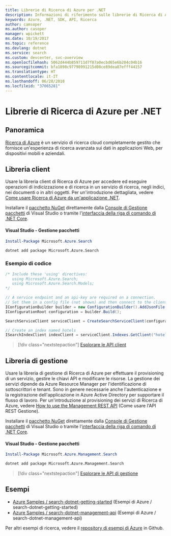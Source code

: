```yaml
---
title: Librerie di Ricerca di Azure per .NET
description: Informazioni di riferimento sulle librerie di Ricerca di Azure per .NET
keywords: Azure, .NET, SDK, API, Ricerca
author: camsoper
ms.author: casoper
manager: wpickett
ms.date: 10/19/2017
ms.topic: reference
ms.devlang: dotnet
ms.service: search
ms.custom: devcenter, svc-overview
ms.openlocfilehash: 5062d444b859711d7f87a0ecbd65e6b204c04b16
ms.sourcegitcommit: bfa1898c97798991215d08ce89dea87efff44157
ms.translationtype: HT
ms.contentlocale: it-IT
ms.lasthandoff: 06/28/2018
ms.locfileid: "37065281"
---
```

# <a name="azure-search-libraries-for-net"></a>Librerie di Ricerca di Azure per .NET

## <a name="overview"></a>Panoramica

[Ricerca di Azure](https://docs.microsoft.com/azure/search/search-what-is-azure-search) è un servizio di ricerca cloud completamente gestito che fornisce un'esperienza di ricerca avanzata sui dati in applicazioni Web, per dispositivi mobili e aziendali.

## <a name="client-library"></a>Libreria client

Usare la libreria client di Ricerca di Azure per accedere ed eseguire operazioni di indicizzazione e di ricerca in un servizio di ricerca, negli indici, nei documenti o in altri oggetti. Per un'introduzione dettagliata, vedere [Come usare Ricerca di Azure da un'applicazione .NET](https://docs.microsoft.com/azure/search/search-howto-dotnet-sdk).

Installare il [pacchetto NuGet](https://www.nuget.org/packages/Microsoft.Azure.Search) direttamente dalla [Console di Gestione pacchetti][PackageManager] di Visual Studio o tramite l'[interfaccia della riga di comando di .NET Core][DotNetCLI].

#### <a name="visual-studio-package-manager"></a>Visual Studio - Gestione pacchetti

```powershell
Install-Package Microsoft.Azure.Search
```

```bash
dotnet add package Microsoft.Azure.Search
```

### <a name="code-example"></a>Esempio di codice

```csharp
/* Include these 'using' directives:
   using Microsoft.Azure.Search;
   using Microsoft.Azure.Search.Models;
*/

// A service endpoint and an api-key are required on a connection.
// Set them in a config file (not shown) and then connect to the client.
IConfigurationBuilder builder = new ConfigurationBuilder().AddJsonFile("appsettings.json");
IConfigurationRoot configuration = builder.Build();

SearchServiceClient serviceClient = CreateSearchServiceClient(configuration);

// Create an index named hotels
ISearchIndexClient indexClient = serviceClient.Indexes.GetClient("hotels");

```

> [!div class="nextstepaction"]
> [Esplorare le API client](/dotnet/api/overview/azure/search/client)


## <a name="management-library"></a>Libreria di gestione

Usare la libreria di gestione di Ricerca di Azure per effettuare il provisioning di un servizio, gestire le chiavi API e modificare le risorse. La gestione dei servizi dipende da Azure Resource Manager per l'identificazione di sottoscrittori e tenant. Sono in genere necessarie anche l'autenticazione e la registrazione dell'applicazione in Azure Active Directory per supportare il flusso di lavoro. Per un'introduzione al provisioning dei servizi di Ricerca di Azure, vedere [How to use the Management REST API](https://docs.microsoft.com/rest/api/searchmanagement/search-howto-management-rest-api) (Come usare l'API REST Gestione).

Installare il [pacchetto NuGet](https://www.nuget.org/packages/Microsoft.Azure.Management.Search) direttamente dalla [Console di Gestione pacchetti][PackageManager] di Visual Studio o tramite l'[interfaccia della riga di comando di .NET Core][DotNetCLI].

#### <a name="visual-studio-package-manager"></a>Visual Studio - Gestione pacchetti

```powershell
Install-Package Microsoft.Azure.Management.Search
```

```bash
dotnet add package Microsoft.Azure.Management.Search
```

> [!div class="nextstepaction"]
> [Esplorare le API di gestione](/dotnet/api/overview/azure/search/management)

## <a name="samples"></a>Esempi

 + [Azure Samples / search-dotnet-getting-started](https://github.com/Azure-Samples/search-dotnet-getting-started) (Esempi di Azure / search-dotnet-getting-started)
 + [Azure Samples / search-dotnet-management-api](https://github.com/Azure-Samples/search-dotnet-management-api) (Esempi di Azure / search-dotnet-management-api)

Per altri esempi di ricerca, vedere il [repository di esempi di Azure](https://github.com/Azure-Samples/) in Github.

[PackageManager]: https://docs.microsoft.com/nuget/tools/package-manager-console
[DotNetCLI]: https://docs.microsoft.com/dotnet/core/tools/dotnet-add-package
